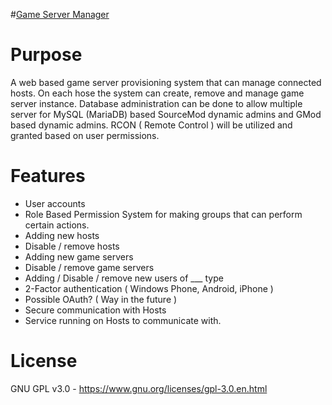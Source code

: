 #[Game Server Manager](//gsmanager.net)


# Purpose

A web based game server provisioning system that can manage connected hosts. On each hose the system can create, remove and manage game server instance. Database administration can be done to allow multiple server for MySQL (MariaDB) based SourceMod dynamic admins and GMod based dynamic admins. RCON ( Remote Control ) will be utilized and granted based on user permissions. 


# Features

- User accounts
- Role Based Permission System for making groups that can perform certain actions.
- Adding new hosts
- Disable / remove hosts
- Adding new game servers
- Disable / remove game servers
- Adding / Disable / remove new users of ___ type
- 2-Factor authentication ( Windows Phone, Android, iPhone )
- Possible OAuth? ( Way in the future )
- Secure communication with Hosts
- Service running on Hosts to communicate with.



# License

  GNU GPL v3.0 - https://www.gnu.org/licenses/gpl-3.0.en.html
